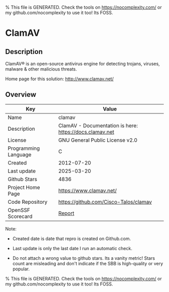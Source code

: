 
% This file is GENERATED. Check the tools on https://nocomplexity.com/ or my github.com/nocomplexity to use it too! Its FOSS. 

# ClamAV

## Description 

ClamAV® is an open-source antivirus engine for detecting trojans, viruses, malware & other malicious threats.

Home page for this solution: http://www.clamav.net/ 

## Overview 

| Key | Value |
| --- | --- |
| Name | clamav |
| Description | ClamAV - Documentation is here: https://docs.clamav.net |
| License | GNU General Public License v2.0 |
| Programming Language | C |
| Created | 2012-07-20 |
| Last update | 2025-03-20 |
| Github Stars | 4836 |
| Project Home Page | https://www.clamav.net/ |
| Code Repository | https://github.com/Cisco-Talos/clamav |
| OpenSSF Scorecard | [Report](https://securityscorecards.dev/viewer/?uri=github.com/Cisco-Talos/clamav) |

Note:
 - Created date is date that repro is created on Github.com. 

- Last update is only the last date I run an automatic check. 

- Do not attach a wrong value to github stars. Its a vanity metric! Stars count are misleading and 
don't indicate if the SBB is high-quality or very popular.

% This file is GENERATED. Check the tools on https://nocomplexity.com/ or my github.com/nocomplexity to use it too! Its FOSS. 

